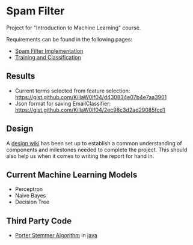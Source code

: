 Spam Filter
===========

Project for "Introduction to Machine Learning" course.

Requirements can be found in the following pages:
* [Spam Filter Implementation](https://www.cs.bris.ac.uk/Teaching/Resources/COMS30301/projects/spam/1/index.html)
* [Training and Classification](https://www.cs.bris.ac.uk/Teaching/Resources/COMS30301/projects/spam/2/index.html)

Results
-------

* Current terms selected from feature selection: https://gist.github.com/KillaW0lf04/d430834e07b4e7aa3901
* Json format for saving EmailClassifier: https://gist.github.com/KillaW0lf04/2ec98c3d2ad29085fcd1

Design
------

A [design wiki](https://github.com/KillaW0lf04/SpamFilter/wiki/Design) has been set up to establish a common understanding of components and milestones needed to complete the project. This should also help us when it comes to writing the report for hand in.

Current Machine Learning Models
-------------------------------

* Perceptron
* Naive Bayes
* Decision Tree

Third Party Code
----------------
* [Porter Stemmer Algorithm](http://tartarus.org/martin/PorterStemmer/) in [java](http://tartarus.org/martin/PorterStemmer/java.txt)
